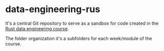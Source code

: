 # data-engineering-rus

It's a central Git repository to serve as a sandbox for code created in the [Rust data engineering course](https://www.coursera.org/learn/data-engineering-rust/).

The folder organization it's a subfolders for each week/module of the course.

